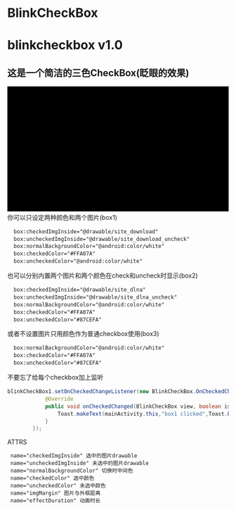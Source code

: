 # BlinkCheckBox
blinkcheckbox v1.0
====
这是一个简洁的三色CheckBox(眨眼的效果)
---
![Image text](https://github.com/carendule/BlinkCheckBox/blob/master/app/image/untitled.gif)
你可以只设定两种颜色和两个图片(box1)
```XML
  box:checkedImgInside="@drawable/site_download"
  box:uncheckedImgInside="@drawable/site_download_uncheck"
  box:normalBackgroundColor="@android:color/white"
  box:checkedColor="#FFA07A"
  box:uncheckedColor="@android:color/white"
```
也可以分别内置两个图片和两个颜色在check和uncheck时显示(box2)
```XML
  box:checkedImgInside="@drawable/site_dlna"
  box:uncheckedImgInside="@drawable/site_dlna_uncheck"
  box:normalBackgroundColor="@android:color/white"
  box:checkedColor="#FFA07A"
  box:uncheckedColor="#87CEFA"
```
或者不设置图片只用颜色作为普通checkbox使用(box3)
```XML
  box:normalBackgroundColor="@android:color/white"
  box:checkedColor="#FFA07A"
  box:uncheckedColor="#87CEFA"
```

不要忘了给每个checkbox加上监听
```JAVA
blinkCheckBox1.setOnCheckedChangeListener(new BlinkCheckBox.OnCheckedChangeListener() {
            @Override
            public void onCheckedChanged(BlinkCheckBox view, boolean isChecked) {
                Toast.makeText(mainActivity.this,"box1 clicked",Toast.LENGTH_SHORT).show();
            }
        });
```

ATTRS
```XML
 name="checkedImgInside" 选中的图片drawable
 name="uncheckedImgInside" 未选中的图片drawable
 name="normalBackgroundColor" 切换时中间色
 name="checkedColor" 选中颜色
 name="uncheckedColor" 未选中颜色
 name="imgMargin" 图片与外框距离
 name="effectDuration" 动画时长
```
